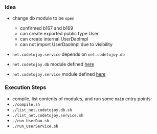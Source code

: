 
### Idea

* change db module to be `open`
    * confirmed b167 and b169
    * can create exported public type User
    * can create internal UserDaoImpl
    * can not import UserDaoImpl due to visibility

* `net.codetojoy.service` depends on `net.codetojoy.db`
* `net.codetojoy.db` module defined [here](https://github.com/codetojoy/easter_eggs_for_java_9/blob/master/egg_02_Basic_Dependency/src/net.codetojoy.db/module-info.java)
* `net.codetojoy.service` module defined [here](https://github.com/codetojoy/easter_eggs_for_java_9/blob/master/egg_02_Basic_Dependency/src/net.codetojoy.service/module-info.java)

### Execution Steps

* compile, list contents of modules, and run some `main` entry points:
* `./compile.sh`
* `./list_net.codetojoy.db.sh`
* `./list_net.codetojoy.service.sh`
* `./run_UserDao.sh`
* `./run_UserService.sh`
